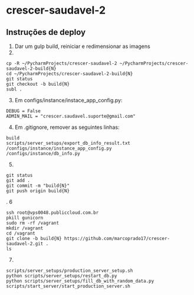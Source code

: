 # crescer-saudavel-2

## Instruções de deploy

1. Dar um gulp build, reiniciar e redimensionar as imagens
2. 
```
cp -R ~/PycharmProjects/crescer-saudavel-2 ~/PycharmProjects/crescer-saudavel-2-build{N}
cd ~/PycharmProjects/crescer-saudavel-2-build{N}
git status
git checkout -b build{N}
subl .
```
3. Em configs/instance/instace_app_config.py:
```
DEBUG = False
ADMIN_MAIL = "crescer.saudavel.suporte@gmail.com"
```
4. Em .gitignore, remover as seguintes linhas:
```
build
scripts/server_setups/export_db_info_result.txt
/configs/instance/instance_app_config.py
/configs/instance/db_info.py
```
5. 

```
git status
git add .
git commit -m "build{N}"
git push origin build{N}
```
. 
6
```
ssh root@vps0048.publiccloud.com.br
pkill gunicorn
sudo rm -rf /vagrant
mkdir /vagrant
cd /vagrant
git clone -b build{N} https://github.com/marcoprado17/crescer-saudavel-2.git .
ls
```
7. 

```
scripts/server_setups/production_server_setup.sh
python scripts/server_setups/restart_db.py
python scripts/server_setups/fill_db_with_random_data.py
scripts/start_server/start_production_server.sh
```